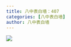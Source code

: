 ```yaml
---
title: 八中表白墙：407
categories: [八中表白墙]
author: 八中表白墙
---
```


![](https://img.urlnode.com/file/cfda9e18dc5871772649b.jpg)